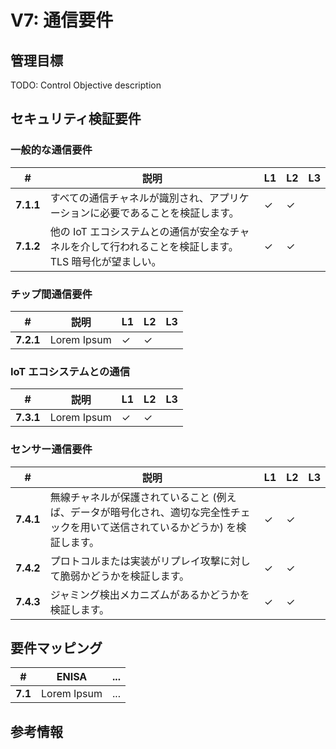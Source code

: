 # V7: 通信要件

## 管理目標
TODO: Control Objective description

## セキュリティ検証要件

### 一般的な通信要件

| # | 説明 | L1 | L2 | L3 |
| -- | ---------------------- | - | - | - |
| **7.1.1** | すべての通信チャネルが識別され、アプリケーションに必要であることを検証します。 | ✓ | ✓ |   |
| **7.1.2** | 他の IoT エコシステムとの通信が安全なチャネルを介して行われることを検証します。 TLS 暗号化が望ましい。 | ✓ | ✓ |   |


### チップ間通信要件

| # | 説明 | L1 | L2 | L3 |
| -- | ---------------------- | - | - | - |
| **7.2.1** | Lorem Ipsum | ✓ | ✓ |   |


### IoT エコシステムとの通信

| # | 説明 | L1 | L2 | L3 |
| -- | ---------------------- | - | - | - |
| **7.3.1** | Lorem Ipsum | ✓ | ✓ |   |

### センサー通信要件

| # | 説明 | L1 | L2 | L3 |
| -- | ---------------------- | - | - | - |
| **7.4.1** | 無線チャネルが保護されていること (例えば、データが暗号化され、適切な完全性チェックを用いて送信されているかどうか) を検証します。 | ✓ | ✓ |   |
| **7.4.2** | プロトコルまたは実装がリプレイ攻撃に対して脆弱かどうかを検証します。 | ✓ | ✓ |   |
| **7.4.3** | ジャミング検出メカニズムがあるかどうかを検証します。 | ✓ | ✓ |   |


## 要件マッピング

| # | ENISA | ... |
| -- | ---------------------- | ---------------------- |
|**7.1** | Lorem Ipsum | ... |

## 参考情報
